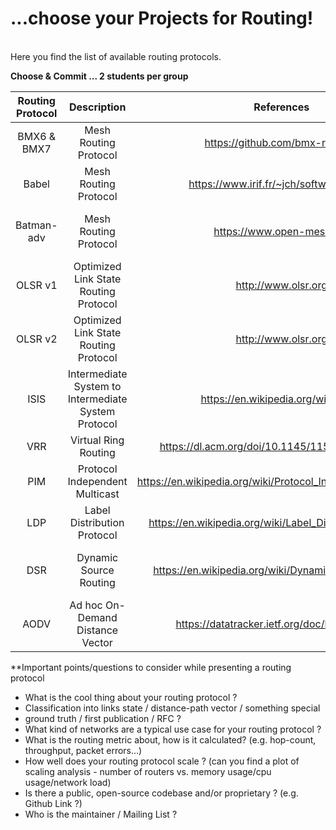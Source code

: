 # ...choose your Projects for Routing!
<br/>
Here you find the list of available routing protocols.  

**Choose & Commit ... 2 students per group**


| Routing Protocol			| Description			          	| References	         | Team Members   | Presentation Date
|:---------------------:|:---------------------------:|:--------------------:|:--------------:|:-----------:
| BMX6 & BMX7 | Mesh Routing Protocol | https://github.com/bmx-routing/ | Alexander, Moritz, Jonas | 15.6.|
| Babel | Mesh Routing Protocol | https://www.irif.fr/~jch/software/babel/ | Christin Rudolph | 8.6. oder 15.6.|
| Batman-adv | Mesh Routing Protocol | https://www.open-mesh.org | Florian Wenzel, Andy Hattenhauer | 15.6.|
| OLSR v1 | Optimized Link State Routing Protocol | http://www.olsr.org |Dinh Huy Nguyen  Philipp Büchler| 8.6. oder 15.6.|
| OLSR v2 | Optimized Link State Routing Protocol | http://www.olsr.org | | 8.6. oder 15.6.|
| ISIS | Intermediate System to Intermediate System Protocol | https://en.wikipedia.org/wiki/IS-IS| Nico Trapp, Jennifer Haase | 15.6.|
| VRR | Virtual Ring Routing| https://dl.acm.org/doi/10.1145/1151659.1159954 | | 8.6. oder 15.6.|
| PIM | Protocol Independent Multicast |https://en.wikipedia.org/wiki/Protocol_Independent_Multicast | | 8.6. oder 15.6.|
| LDP | Label Distribution Protocol| https://en.wikipedia.org/wiki/Label_Distribution_Protocol| | 8.6. oder 15.6.|
| DSR |Dynamic Source Routing | https://en.wikipedia.org/wiki/Dynamic_Source_Routing| Valerius Begau, Oliver Schröder | 15.6.|
| AODV |Ad hoc On-Demand Distance Vector  | https://datatracker.ietf.org/doc/html/rfc3561| | 8.6. oder 15.6.|

**Important points/questions to consider while presenting a routing protocol
* What is the cool thing about your routing protocol ?
* Classification into links state / distance-path vector / something special
* ground truth / first publication / RFC ?
* What kind of networks are a typical use case for your routing protocol ?
* What is the routing metric about, how is it calculated? (e.g. hop-count, throughput, packet errors...)
* How well does your routing protocol scale ? (can you find a plot of scaling analysis - number of routers vs. memory usage/cpu usage/network load)
* Is there a public, open-source codebase and/or proprietary ? (e.g. Github Link ?)
* Who is the maintainer / Mailing List ? 
